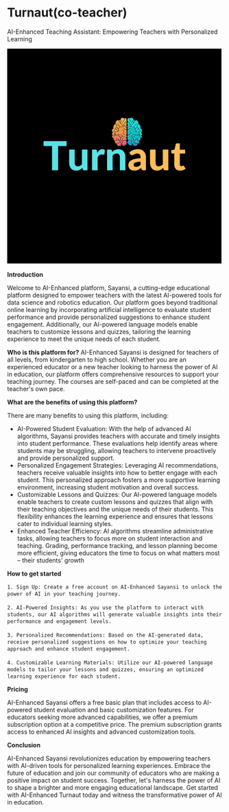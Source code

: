 # Turnaut(co-teacher)
AI-Enhanced Teaching Assistant: Empowering Teachers with Personalized Learning

![Sayansi logo](imgs/2.png)

**Introduction**

Welcome to AI-Enhanced platform, Sayansi, a cutting-edge educational platform designed to empower teachers with the latest AI-powered tools for data science and robotics education. Our platform goes beyond traditional online learning by incorporating artificial intelligence to evaluate student performance and provide personalized suggestions to enhance student engagement. Additionally, our AI-powered language models enable teachers to customize lessons and quizzes, tailoring the learning experience to meet the unique needs of each student.

**Who is this platform for?**
AI-Enhanced Sayansi is designed for teachers of all levels, from kindergarten to high school. Whether you are an experienced educator or a new teacher looking to harness the power of AI in education, our platform offers comprehensive resources to support your teaching journey. The courses are self-paced and can be completed at the teacher's own pace.

**What are the benefits of using this platform?**

There are many benefits to using this platform, including:
* AI-Powered Student Evaluation: With the help of advanced AI algorithms, Sayansi provides teachers with accurate and timely insights into student performance. These evaluations help identify areas where students may be struggling, allowing teachers to intervene proactively and provide personalized support.
* Personalized Engagement Strategies: Leveraging AI recommendations, teachers receive valuable insights into how to better engage with each student. This personalized approach fosters a more supportive learning environment, increasing student motivation and overall success.
* Customizable Lessons and Quizzes: Our AI-powered language models enable teachers to create custom lessons and quizzes that align with their teaching objectives and the unique needs of their students. This flexibility enhances the learning experience and ensures that lessons cater to individual learning styles.
* Enhanced Teacher Efficiency: AI algorithms streamline administrative tasks, allowing teachers to focus more on student interaction and teaching. Grading, performance tracking, and lesson planning become more efficient, giving educators the time to focus on what matters most – their students' growth

**How to get started**

    1. Sign Up: Create a free account on AI-Enhanced Sayansi to unlock the power of AI in your teaching journey.

    2. AI-Powered Insights: As you use the platform to interact with students, our AI algorithms will generate valuable insights into their performance and engagement levels.

    3. Personalized Recommendations: Based on the AI-generated data, receive personalized suggestions on how to optimize your teaching approach and enhance student engagement.

    4. Customizable Learning Materials: Utilize our AI-powered language models to tailor your lessons and quizzes, ensuring an optimized learning experience for each student.
    
**Pricing**

AI-Enhanced Sayansi offers a free basic plan that includes access to AI-powered student evaluation and basic customization features. For educators seeking more advanced capabilities, we offer a premium subscription option at a competitive price. The premium subscription grants access to enhanced AI insights and advanced customization tools.

**Conclusion**

AI-Enhanced Sayansi revolutionizes education by empowering teachers with AI-driven tools for personalized learning experiences. Embrace the future of education and join our community of educators who are making a positive impact on student success. Together, let's harness the power of AI to shape a brighter and more engaging educational landscape. Get started with AI-Enhanced Turnaut today and witness the transformative power of AI in education.
